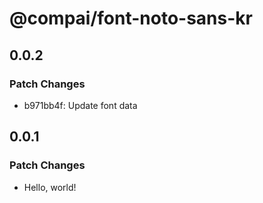 # @compai/font-noto-sans-kr

## 0.0.2

### Patch Changes

- b971bb4f: Update font data

## 0.0.1

### Patch Changes

- Hello, world!
